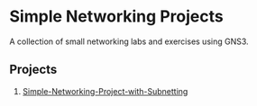 # Simple Networking Projects

A collection of small networking labs and exercises using GNS3.

## Projects

1. [Simple-Networking-Project-with-Subnetting](simple-networking-project-with-subnetting)
